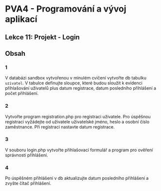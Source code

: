 # PVA4 - Programování a vývoj aplikací
## Lekce 11: Projekt - Login

## Obsah

### 1
V databázi sandbox vytvořenou v minulém cvičení vytvořte db tabulku `uzivatel`. V tabulce definujte sloupce, které budou sloužit k evidenci přihlašování uživatelů plus datum registrace, datum posledního přihlášení a počet přihlášení.

### 2
Vytvořte program registration.php pro registraci uživatele. Pro úspěšnou registraci vyžádejte od uživatele uživatelské jméno, heslo a osobní číslo zaměstnance. Při registraci nastavte datum registrace.

### 3
V souboru login.php vytvořte přihlašovací formulář a program pro ověření správnosti přihlášení.

### 4
Po úspěšném přihlášení v db aktualizujte datum posledního přihlášení a zvyšte čítač přihlášení.  


